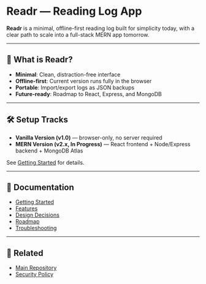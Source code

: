 # Readr — Reading Log App

**Readr** is a minimal, offline-first reading log built for simplicity today, with a clear path to scale into a full-stack MERN app tomorrow.  

---

## 🚀 What is Readr?
- **Minimal**: Clean, distraction-free interface  
- **Offline-first**: Current version runs fully in the browser  
- **Portable**: Import/export logs as JSON backups  
- **Future-ready**: Roadmap to React, Express, and MongoDB  

---

## 🛠️ Setup Tracks
- **Vanilla Version (v1.0)** — browser-only, no server required  
- **MERN Version (v2.x, In Progress)** — React frontend + Node/Express backend + MongoDB Atlas  

See [Getting Started](Getting-Started) for details.  

---

## 📖 Documentation
- [Getting Started](Getting-Started)  
- [Features](Features)  
- [Design Decisions](Design-Decisions)  
- [Roadmap](Roadmap)  
- [Troubleshooting](Troubleshooting)  

---

## 🔗 Related
- [Main Repository](https://github.com/conorgregson/reading-log-app)  
- [Security Policy](../.github/ISSUE_TEMPLATE/SECURITY.md)  
